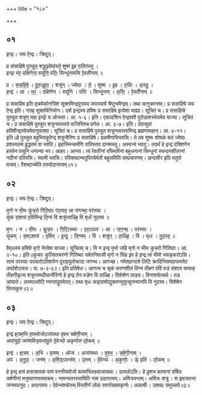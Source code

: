+++
title = "१८०"

+++


## ०१
इन्द्रः। जय ऐन्द्रः। त्रिष्टुप्।

प्र स॑साहिषे पुरुहूत॒ शत्रू॒ञ्ज्येष्ठ॑स्ते॒ शुष्म॑ इ॒ह रा॒तिर॑स्तु ।  
इन्द्रा भ॑र॒ दक्षि॑णेना॒ वसू॑नि॒ पतिः॒ सिन्धू॑नामसि रे॒वती॑नाम् ॥

प्र । स॒स॒हि॒षे॒ । पु॒रु॒ऽहू॒त॒ । शत्रू॑न् । ज्येष्ठः॑ । ते॒ । शुष्मः॑ । इ॒ह । रा॒तिः । अ॒स्तु॒ ।  
इन्द्र॑ । आ । भ॒र॒ । दक्षि॑णेन । वसू॑नि । पतिः॑ । सिन्धू॑नाम् । अ॒सि॒ । रे॒वती॑नाम् ॥

प्र ससाहिष इति तृचमेकोनत्रिंशं सूक्तमिन्द्रपुत्रस्य जयस्यार्षं त्रैष्टुभमैन्द्रम्। तथा चानुक्रान्तम्। प्र ससाहिषे जय ऐन्द्र इति। गतह् सूक्तविनियोगः। दर्श इन्द्रस्य हविषः प्र ससाहिष इत्येशा याह्या। सूत्रितं च। प्र ससाहिसे पुरुहूत शत्रूण् महा इन्द्रो य ओजसा। आ. १-६। इति। एकादशिन ऐन्द्रपशौ पुरोडाशस्येयमेव याज्या। सूत्रितं च। प्र ससाहिषे पुरुहूत शत्रून्स्वस्तये वाजिभिश्च प्रणेतः। आ. ३-७। इति। देवासुवां हविषीन्द्रस्येयमेवानुवाक्या। सूत्रितं च। प्र ससाहिषे पुरुहूत शत्रून्भवस्त्वमिन्द्र ब्रह्मणामहान्। आ. ४-११। इति॥हे पुरुहूत बहुभिराहूतेन्द्र शत्रून्वैरिणः प्र ससाहिषे। प्रकर्षेणाभिभवसि। ते तव शुष्मः शोषकं बलं ज्येष्ठः प्रशस्यतमं व्रुद्धतमं वा भवति। इहास्मिन्कर्मणि रातिस्तव दानमस्तु। अस्यभ्यं भवतु। तदर्थं हे इन्द्र दक्शिणेन हस्तेन वसूनि धनान्या भर। आहर। आनय। त्वं रेवतीनां रयिमतीनां बहुधनानां सिन्धूनां स्यन्दनशीलानां नदीनां पतिरसि। स्वामी भवसि। रयिशब्दान्मतुपिरयेर्मतौ बहुलमिति सम्प्रसारणम्। छन्दसीर इति मतुपो वत्वम्। रैशब्दाच्चेति तस्योदात्तत्वम्॥१॥

## ०२
इन्द्रः। जय ऐन्द्रः। त्रिष्टुप्।

मृ॒गो न भी॒मः कु॑च॒रो गि॑रि॒ष्ठाः प॑रा॒वत॒ आ ज॑गन्था॒ पर॑स्याः ।  
सृ॒कं सं॒शाय॑ प॒विमि॑न्द्र ति॒ग्मं वि शत्रू॑न्ताळ्हि॒ वि मृधो॑ नुदस्व ॥

मृ॒गः । न । भी॒मः । कु॒च॒रः । गि॒रि॒ऽस्थाः । प॒रा॒ऽवतः॑ । आ । ज॒ग॒न्थ॒ । पर॑स्याः ।  
सृ॒कम् । स॒म्ऽशाय॑ । प॒विम् । इ॒न्द्र॒ । ति॒ग्मम् । वि । शत्रू॑न् । ता॒ळ्हि॒ । वि । मृधः॑ । नु॒द॒स्व॒ ॥

वैमृधस्य हविषो मृगो नेत्येषा याज्या। सूत्रितम् च। वि न इन्द्र मृभो जहि मृगो न भीमः कुचरो गिरिष्ठाः। आ. २-१०। इति॥कुचरः कुत्सितचरणो गिरिष्थाः पर्वतनिवासी मृगो न सिंह इव हे इन्द्र त्वं भीमो भयङ्करोऽसि। सत्वं परस्याः परावतोऽतिशयेन दूराद्द्युलोकादा जगन्थ। आगच्छ। गमेश्छान्दसे लिटि क्रादिनियमप्राप्तस्येट उपदेशेऽत्वतः। पा. ७-२-६२। इति प्रतिषेधः। आगत्य च सृकं सरणशीलं तिग्मं तीक्ष्णं पविं वज्रं संशाय सम्यक् तीक्ष्णीकृत्य शत्रूनस्मदीयान्वैरिणो हे इन्द्र तेन वज्रेण वि ताळ्हि। विशेशेण ताडय। विनाशयेत्यर्थः। तड आघाते। अस्माल्लोटि ण्यन्ताद्रूपमेतत्। तथा मृधः सङ्ग्रामोद्युक्तान्युयुत्सूनन्यानपि वि नुदस्व। विशेषेन तिरस्कुरु॥२॥

## ०३
इन्द्रः। जय ऐन्द्रः। त्रिष्टुप्।

इन्द्र॑ क्ष॒त्रम॒भि वा॒ममोजोऽजा॑यथा वृषभ चर्षणी॒नाम् ।  
अपा॑नुदो॒ जन॑ममित्र॒यन्त॑मु॒रुं दे॒वेभ्यो॑ अकृणोरु लो॒कम् ॥

इन्द्र॑ । क्ष॒त्रम् । अ॒भि । वा॒मम् । ओजः॑ । अजा॑यथाः । वृ॒ष॒भ॒ । च॒र्ष॒णी॒नाम् ।  
अप॑ । अ॒नु॒दः॒ । जन॑म् । अ॒मि॒त्र॒ऽयन्त॑म् । उ॒रुम् । दे॒वेभ्यः॑ । अ॒कृ॒णोः॒ । ऊं॒ इति॑ । लो॒कम् ॥

हे इन्द्र क्षत्रं क्षत्रात्त्रायकं वामं वननीयमोजो बलमभिलक्ष्याजायथाः। उत्पन्नोऽसि। हे व्रुशभ कामानां वर्षितः चर्षणीनां मनुष्याणामस्माकम्। नामन्यतरस्यामिति नाम उदात्तत्वम्। अमित्रयन्तम्। अमित्रः शत्रुः। स इवाचरन्तं जनमपानुदः। अपागमयः। देवेभ्यश्चोरुम् विस्तीर्णं लोकं स्वर्गाख्यमकृणोः। अकार्षीः। उशब्दः समुच्चये॥३॥